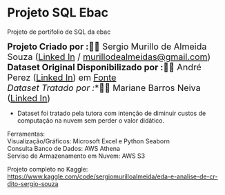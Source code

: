 # Projeto SQL Ebac
 Projeto de portifolio de SQL da ebac

<span style="font-size:20px;"> **Projeto Criado por :**👨‍💻 Sergio Murillo de Almeida Souza  ([Linked In](https://www.linkedin.com/in/sergioalmeidas/) / murillodealmeidas@gmail.com) <br>
<span style="font-size:20px;"> **Dataset Original Disponibilizado por :**👨‍🏫 André Perez ([Linked In](https://www.linkedin.com/in/andremarcosperez/)) em [Fonte](https://github.com/andre-marcos-perez/ebac-course-utils)<br>
<span style="font-size:20px;"> **Dataset Tratado* por :**👩‍🏫 Mariane Barros Neiva ([Linked In](https://www.linkedin.com/in/mariane-neiva/)) <br>

* Dataset foi tratado pela tutora com intenção de diminuir custos de computação na nuvem sem perder o valor didático.<br>

Ferramentas:<br>
Visualização/Gráficos: Microsoft Excel e Python Seaborn <br>
Consulta Banco de Dados: AWS Athena <br>
Serviso de Armazenamento em Nuvem: AWS S3 <br>

Projeto completo no Kaggle:<br>
https://www.kaggle.com/code/sergiomurilloalmeida/eda-e-analise-de-cr-dito-sergio-souza
